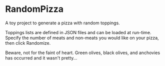# RandomPizza

A toy project to generate a pizza with random toppings.

Toppings lists are defined in JSON files and can be loaded at run-time. Specify the number of meats and non-meats you would like on your pizza, then click Randomize.

Beware, not for the faint of heart. Green olives, black olives, and anchovies has occurred and it wasn't pretty...
